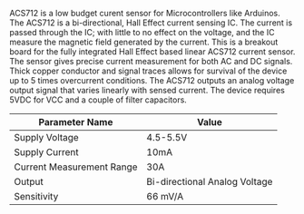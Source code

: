 ACS712 is a low budget curent sensor for Microcontrollers like Arduinos. The ACS712 is a bi-directional, Hall Effect current sensing IC. The current is passed through the IC; with little to no effect on the voltage, and the IC measure the magnetic field generated by the current. This is a breakout board for the fully integrated Hall Effect based linear ACS712 current sensor. The sensor gives precise current measurement for both AC and DC signals. Thick copper conductor and signal traces allows for survival of the device up to 5 times overcurrent conditions.  The ACS712 outputs an analog voltage output signal that varies linearly with sensed current. The device requires 5VDC for VCC and a couple of filter capacitors. 

| Parameter Name | Value |
| -------------- | ------ |
| Supply Voltage | 4.5-5.5V |
| Supply Current | 10mA |
| Current Measurement Range | 30A |
| Output | Bi-directional Analog Voltage |
| Sensitivity	| 66 mV/A |
